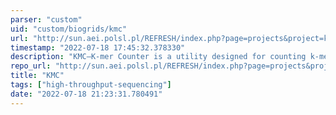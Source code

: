 ```yaml
---
parser: "custom"
uid: "custom/biogrids/kmc"
url: "http://sun.aei.polsl.pl/REFRESH/index.php?page=projects&project=kmc&subpage=about"
timestamp: "2022-07-18 17:45:32.378330"
description: "KMC—K-mer Counter is a utility designed for counting k-mers (sequences of consecutive k symbols) in a set of reads from genome sequencing projects. K-mer counting is important for many bioinformatics applications, e.g., developing de Bruijn graph assemblers. Building de Bruijn graphs is a commonly used approach for genome assembly with data from second-generation sequencer. Unfortunately, sequencing errors (frequent in practice) results in huge memory …"
repo_url: "http://sun.aei.polsl.pl/REFRESH/index.php?page=projects&project=kmc&subpage=about"
title: "KMC"
tags: ["high-throughput-sequencing"]
date: "2022-07-18 21:23:31.780491"
---
```

